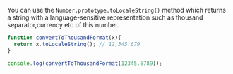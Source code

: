 
  You can use the `Number.prototype.toLocaleString()` method which returns a string with a language-sensitive representation such as thousand separator,currency etc of this number.

  ```javascript
  function convertToThousandFormat(x){
    return x.toLocaleString(); // 12,345.679
  }

  console.log(convertToThousandFormat(12345.6789));
  ```
